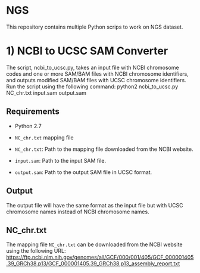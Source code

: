 # NGS


This repository contains multiple Python scrips to work on NGS dataset.

# 1) NCBI to UCSC SAM Converter 
The script, ncbi_to_ucsc.py, takes an input file with NCBI chromosome codes and one or more SAM/BAM files with NCBI chromosome identifiers, and outputs modified SAM/BAM files with UCSC chromosome identifiers.
Run the script using the following command:
python2 ncbi_to_ucsc.py NC_chr.txt input.sam output.sam
## Requirements

- Python 2.7
- `NC_chr.txt` mapping file

- `NC_chr.txt`: Path to the mapping file downloaded from the NCBI website.
- `input.sam`: Path to the input SAM file.
- `output.sam`: Path to the output SAM file in UCSC format.

## Output

The output file will have the same format as the input file but with UCSC chromosome names instead of NCBI chromosome names.

## NC_chr.txt

The mapping file `NC_chr.txt` can be downloaded from the NCBI website using the following URL:
https://ftp.ncbi.nlm.nih.gov/genomes/all/GCF/000/001/405/GCF_000001405.39_GRCh38.p13/GCF_000001405.39_GRCh38.p13_assembly_report.txt


